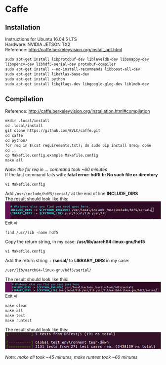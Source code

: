 # Caffe

## Installation
Instructions for Ubuntu 16.04.5 LTS  
Hardware: NVIDIA JETSON TX2  
Reference: http://caffe.berkeleyvision.org/install_apt.html

```
sudo apt-get install libprotobuf-dev libleveldb-dev libsnappy-dev libopencv-dev libhdf5-serial-dev protobuf-compiler
sudo apt-get install --no-install-recommends libboost-all-dev
sudo apt-get install libatlas-base-dev
sudo apt-get install python
sudo apt-get install libgflags-dev libgoogle-glog-dev liblmdb-dev
```
## Compilation
Reference: http://caffe.berkeleyvision.org/installation.html#compilation
```
mkdir .local/install
cd .local/install
git clone https://github.com/BVLC/caffe.git
cd caffe
cd python/
for req in $(cat requirements.txt); do sudo pip install $req; done
cd ..
cp Makefile.config.example Makefile.config
make all
```
*Note: the for req in ... command took ~60 minutes*  
If the last command fails with: **fatal error: hdf5.h: No such file or directory**
```
vi Makefile.config
```
Add ```/usr/include/hdf5/serial/```  at the end of line **INCLUDE_DIRS**  
The result should look like this:
![Alt text](/Screenshots/compilation_01.png?raw=true "Comp_01")  
Exit vi
```
find /usr/lib -name hdf5
```
Copy the return string, in my case: **/usr/lib/aarch64-linux-gnu/hdf5**
```
vi Makefile.config
```
Add the return string + **/serial/** to **LIBRARY_DIRS** in my case:
```
/usr/lib/aarch64-linux-gnu/hdf5/serial/ 
```
The result should look like this:
![Alt text](/Screenshots/compilation_02.png?raw=true "Comp_02")
Exit vi
```
make clean
make all
make test
make runtest
```
The result should look like this:  
![Alt text](/Screenshots/compilation_03.png?raw=true "Comp_03")

*Note: make all took ~45 minutes, make runtest took ~60 minutes*
